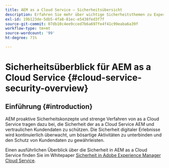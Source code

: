 ```yaml
---
title: AEM as a Cloud Service – Sicherheitsübersicht
description: Erfahren Sie mehr über wichtige Sicherheitsthemen zu Experience Manager as a Cloud Service.
exl-id: 19b123de-5db5-4fa8-81ec-e5438fed3f7f
source-git-commit: 07db10c4ee9cced7b6a697fe4f41c99eaba6a39f
workflow-type: tm+mt
source-wordcount: '99'
ht-degree: 71%

---
```



# Sicherheitsüberblick für AEM as a Cloud Service {#cloud-service-security-overview}

## Einführung {#introduction}

AEM proaktive Sicherheitskonzepte und strenge Verfahren von as a Cloud Service tragen dazu bei, die Sicherheit der as a Cloud Service AEM und vertraulichen Kundendaten zu schützen. Die Sicherheit digitaler Erlebnisse wird kontinuierlich überwacht, um bösartige Aktivitäten zu unterbinden und den Schutz von Kundendaten zu gewährleisten.

Einen ausführlichen Überblick über die Sicherheit in AEM as a Cloud Service finden Sie im Whitepaper [Sicherheit in Adobe Experience Manager Cloud Service](https://www.adobe.com/content/dam/cc/en/security/pdfs/AEMCloudService_Security_Overview.pdf).
